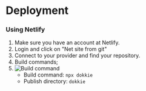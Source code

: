 # Deployment

### Using Netlify

1. Make sure you have an account at Netlify.
2. Login and click on "Net site from git"
3. Connect to your provider and find your repository.
4. Build commands;
5. ![Build command](https://i.ibb.co/YdYJ2Sf/Screenshot-2020-05-31-at-17-38-59.png)
   - Build command: `npx dokkie`
   - Publish directory: `dokkie`
